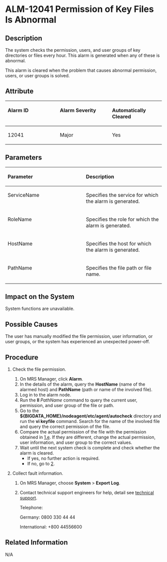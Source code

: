 # ALM-12041 Permission of Key Files Is Abnormal<a name="EN-US_TOPIC_0125375437"></a>

## Description<a name="s079c15d370344286900d0b13f593afbe"></a>

The system checks the permission, users, and user groups of key directories or files every hour. This alarm is generated when any of these is abnormal.

This alarm is cleared when the problem that causes abnormal permission, users, or user groups is solved.

## Attribute<a name="s0af0e33039034b4996cff6c93ddca98e"></a>

<a name="t26a5c1041cc641858a2c313feeed8559"></a>
<table><thead align="left"><tr id="rb3dcf6e6f7bf4c76926522ccb079ac83"><th class="cellrowborder" valign="top" width="33.33333333333333%" id="mcps1.1.4.1.1"><p id="en-us_topic_0057219549_p381563195959"><a name="en-us_topic_0057219549_p381563195959"></a><a name="en-us_topic_0057219549_p381563195959"></a><strong id="af66ad2b01a8e4b499477a28eeb296778"><a name="af66ad2b01a8e4b499477a28eeb296778"></a><a name="af66ad2b01a8e4b499477a28eeb296778"></a>Alarm ID</strong></p>
</th>
<th class="cellrowborder" valign="top" width="33.33333333333333%" id="mcps1.1.4.1.2"><p id="a2adc2b4f99974cc49cb2b0e6f8db6e37"><a name="a2adc2b4f99974cc49cb2b0e6f8db6e37"></a><a name="a2adc2b4f99974cc49cb2b0e6f8db6e37"></a><strong id="en-us_topic_0057219549_b275129495959"><a name="en-us_topic_0057219549_b275129495959"></a><a name="en-us_topic_0057219549_b275129495959"></a>Alarm Severity</strong></p>
</th>
<th class="cellrowborder" valign="top" width="33.33333333333333%" id="mcps1.1.4.1.3"><p id="a53182aa0cfc74d1184edbb4de51dd1b8"><a name="a53182aa0cfc74d1184edbb4de51dd1b8"></a><a name="a53182aa0cfc74d1184edbb4de51dd1b8"></a><strong id="a4e216aa4735d4bb49d528de911a6316c"><a name="a4e216aa4735d4bb49d528de911a6316c"></a><a name="a4e216aa4735d4bb49d528de911a6316c"></a>Automatically Cleared</strong></p>
</th>
</tr>
</thead>
<tbody><tr id="r325d867c973342179267636d65361d14"><td class="cellrowborder" valign="top" width="33.33333333333333%" headers="mcps1.1.4.1.1 "><p id="a9cd11cefc5f84fc68e232375f53cbbb1"><a name="a9cd11cefc5f84fc68e232375f53cbbb1"></a><a name="a9cd11cefc5f84fc68e232375f53cbbb1"></a>12041</p>
</td>
<td class="cellrowborder" valign="top" width="33.33333333333333%" headers="mcps1.1.4.1.2 "><p id="en-us_topic_0057219549_p215465395959"><a name="en-us_topic_0057219549_p215465395959"></a><a name="en-us_topic_0057219549_p215465395959"></a>Major</p>
</td>
<td class="cellrowborder" valign="top" width="33.33333333333333%" headers="mcps1.1.4.1.3 "><p id="a22d2fbca8cf447999b8a24c1515879b5"><a name="a22d2fbca8cf447999b8a24c1515879b5"></a><a name="a22d2fbca8cf447999b8a24c1515879b5"></a>Yes</p>
</td>
</tr>
</tbody>
</table>

## Parameters<a name="s4b784c050e154fbba324c41bcb1b782c"></a>

<a name="tc86b25dd9bab4a23a60299f45a2819f1"></a>
<table><thead align="left"><tr id="rbca6042cbed64918b3293fa643f32cfc"><th class="cellrowborder" valign="top" width="50%" id="mcps1.1.3.1.1"><p id="a649b27b3bdff42cba782de940771842b"><a name="a649b27b3bdff42cba782de940771842b"></a><a name="a649b27b3bdff42cba782de940771842b"></a><strong id="afc7e46bbedac40258132b3ab3347094c"><a name="afc7e46bbedac40258132b3ab3347094c"></a><a name="afc7e46bbedac40258132b3ab3347094c"></a>Parameter</strong></p>
</th>
<th class="cellrowborder" valign="top" width="50%" id="mcps1.1.3.1.2"><p id="af28770dd9a13416782e405dacb5aca0b"><a name="af28770dd9a13416782e405dacb5aca0b"></a><a name="af28770dd9a13416782e405dacb5aca0b"></a><strong id="af6be0f121e204c99be584f79c866464e"><a name="af6be0f121e204c99be584f79c866464e"></a><a name="af6be0f121e204c99be584f79c866464e"></a>Description</strong></p>
</th>
</tr>
</thead>
<tbody><tr id="r5be2a0daa358463ba08c884539deceed"><td class="cellrowborder" valign="top" width="50%" headers="mcps1.1.3.1.1 "><p id="ac7bd685f1d0e4b4682600bc458c547ba"><a name="ac7bd685f1d0e4b4682600bc458c547ba"></a><a name="ac7bd685f1d0e4b4682600bc458c547ba"></a>ServiceName</p>
</td>
<td class="cellrowborder" valign="top" width="50%" headers="mcps1.1.3.1.2 "><p id="en-us_topic_0057219549_p882488010027"><a name="en-us_topic_0057219549_p882488010027"></a><a name="en-us_topic_0057219549_p882488010027"></a>Specifies the service for which the alarm is generated.</p>
</td>
</tr>
<tr id="ra4f8ce039f2b4d65befb09a2fa87bce0"><td class="cellrowborder" valign="top" width="50%" headers="mcps1.1.3.1.1 "><p id="afbee214128b94e0a9e85b4aa177bdd62"><a name="afbee214128b94e0a9e85b4aa177bdd62"></a><a name="afbee214128b94e0a9e85b4aa177bdd62"></a>RoleName</p>
</td>
<td class="cellrowborder" valign="top" width="50%" headers="mcps1.1.3.1.2 "><p id="en-us_topic_0057219549_p2780510027"><a name="en-us_topic_0057219549_p2780510027"></a><a name="en-us_topic_0057219549_p2780510027"></a>Specifies the role for which the alarm is generated.</p>
</td>
</tr>
<tr id="rac2071c7009144cc818db3399ea1fe92"><td class="cellrowborder" valign="top" width="50%" headers="mcps1.1.3.1.1 "><p id="ae6ac5a3b66ec4afdabca37baae64c75b"><a name="ae6ac5a3b66ec4afdabca37baae64c75b"></a><a name="ae6ac5a3b66ec4afdabca37baae64c75b"></a>HostName</p>
</td>
<td class="cellrowborder" valign="top" width="50%" headers="mcps1.1.3.1.2 "><p id="a67949d7128f84faa844b8cff308d8232"><a name="a67949d7128f84faa844b8cff308d8232"></a><a name="a67949d7128f84faa844b8cff308d8232"></a>Specifies the host for which the alarm is generated.</p>
</td>
</tr>
<tr id="r145f21926fcf42deb28e91c083150a40"><td class="cellrowborder" valign="top" width="50%" headers="mcps1.1.3.1.1 "><p id="ace1a9008a226438ba55c6bfa4a03b046"><a name="ace1a9008a226438ba55c6bfa4a03b046"></a><a name="ace1a9008a226438ba55c6bfa4a03b046"></a>PathName</p>
</td>
<td class="cellrowborder" valign="top" width="50%" headers="mcps1.1.3.1.2 "><p id="a632c63564870412d9b68e141a14fe346"><a name="a632c63564870412d9b68e141a14fe346"></a><a name="a632c63564870412d9b68e141a14fe346"></a>Specifies the file path or file name.</p>
</td>
</tr>
</tbody>
</table>

## Impact on the System<a name="sba191e6a34934b908d2c1f7d3dd5c750"></a>

System functions are unavailable.

## Possible Causes<a name="s4f8f179c1c43438ba0dcdde9d6cef8f1"></a>

The user has manually modified the file permission, user information, or user groups, or the system has experienced an unexpected power-off.

## Procedure<a name="s2587f37cdf0d413c8b5552a67e4ce8e0"></a>

1.  Check the file permission.
    1.  On MRS Manager, click  **Alarm**.
    2.  In the details of the alarm, query the  **HostName** \(name of the alarmed host\) and **PathName**  \(path or name of the involved file\).
    3.  Log in to the alarm node.
    4.  Run the  **ll** _PathName_  command to query the current user, permission, and user group of the file or path.
    5.  <a name="l7e4f0e9011824aef908256cbfa50212e"></a>Go to the  **$\{BIGDATA\_HOME\}/nodeagent/etc/agent/autocheck** directory and run the **vi keyfile**  command. Search for the name of the involved file and query the correct permission of the file.
    6.  Compare the actual permission of the file with the permission obtained in  [1.e](#l7e4f0e9011824aef908256cbfa50212e). If they are different, change the actual permission, user information, and user group to the correct values.
    7.  Wait until the next system check is complete and check whether the alarm is cleared.
        -   If yes, no further action is required.
        -   If no, go to  [2](#l38006af57f344e799eb4fd427e227149).

2.  <a name="l38006af57f344e799eb4fd427e227149"></a>Collect fault information.
    1.  On MRS Manager, choose  **System**  \>  **Export Log**.
    2.  Contact technical support engineers for help, detail see  [technical support](https://docs.otc.t-systems.com/en-us/public/learnmore.html).

        Telephone:

        Germany: 0800 330 44 44

        International: +800 44556600



## Related Information<a name="s617aff6984d94af38d6ebfcb5e5668f2"></a>

N/A


